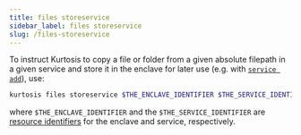 ```yaml
---
title: files storeservice
sidebar_label: files storeservice
slug: /files-storeservice
---
```


To instruct Kurtosis to copy a file or folder from a given absolute filepath in a given service and store it in the enclave for later use (e.g. with [`service add`](./service-add.md)), use:

```bash
kurtosis files storeservice $THE_ENCLAVE_IDENTIFIER $THE_SERVICE_IDENTIFIER $ABSOLUTE_SOURCE_FILEPATH
```

where `$THE_ENCLAVE_IDENTIFIER` and the `$THE_SERVICE_IDENTIFIER` are [resource identifiers](../reference/resource-identifier.md) for the enclave and service, respectively. 
